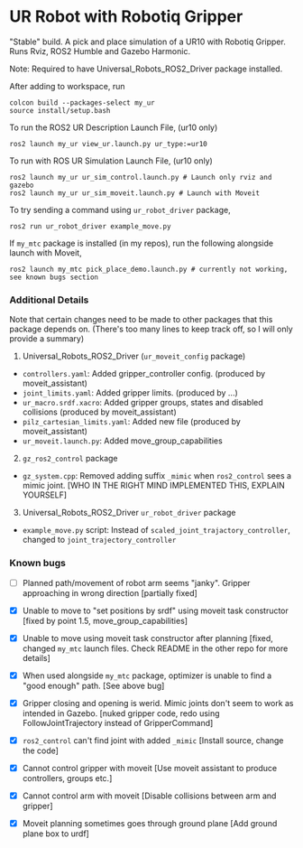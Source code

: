 # UR Robot with Robotiq Gripper
"Stable" build. A pick and place simulation of a UR10 with Robotiq Gripper.
Runs Rviz, ROS2 Humble and Gazebo Harmonic.

Note: Required to have Universal_Robots_ROS2_Driver package installed. 

After adding to workspace, run
```
colcon build --packages-select my_ur
source install/setup.bash
```

To run the ROS2 UR Description Launch File, (ur10 only)
```
ros2 launch my_ur view_ur.launch.py ur_type:=ur10
```

To run with ROS UR Simulation Launch File, (ur10 only)
```
ros2 launch my_ur ur_sim_control.launch.py # Launch only rviz and gazebo
ros2 launch my_ur ur_sim_moveit.launch.py # Launch with Moveit
```

To try sending a command using `ur_robot_driver` package,
```
ros2 run ur_robot_driver example_move.py
```

If `my_mtc` package is installed (in my repos), run the following alongside launch with Moveit,
```
ros2 launch my_mtc pick_place_demo.launch.py # currently not working, see known bugs section
```

### Additional Details
Note that certain changes need to be made to other packages that this package depends on. (There's too many lines to keep track off, so I will only provide a summary)
1. Universal_Robots_ROS2_Driver (`ur_moveit_config` package)
- `controllers.yaml`: Added gripper_controller config. (produced by moveit_assistant)
- `joint_limits.yaml`: Added gripper limits. (produced by ...)
- `ur_macro.srdf.xacro`: Added gripper groups, states and disabled collisions (produced by moveit_assistant)
- `pilz_cartesian_limits.yaml`: Added new file (produced by moveit_assistant)
- `ur_moveit.launch.py`: Added move_group_capabilities
2. `gz_ros2_control` package
- `gz_system.cpp`: Removed adding suffix `_mimic` when `ros2_control` sees a mimic joint. [WHO IN THE RIGHT MIND IMPLEMENTED THIS, EXPLAIN YOURSELF]
3. Universal_Robots_ROS2_Driver `ur_robot_driver` package
- `example_move.py` script: Instead of `scaled_joint_trajactory_controller`, changed to `joint_trajectory_controller`


### Known bugs
- [ ] Planned path/movement of robot arm seems "janky". Gripper approaching in wrong direction [partially fixed]
- [x] Unable to move to "set positions by srdf" using moveit task constructor [fixed by point 1.5, move_group_capabilities]
- [x] Unable to move using moveit task constructor after planning [fixed, changed `my_mtc` launch files. Check README in the other repo for more details] 
- [x] When used alongside `my_mtc` package, optimizer is unable to find a "good enough" path. [See above bug]
- [x] Gripper closing and opening is werid. Mimic joints don't seem to work as intended in Gazebo. [nuked gripper code, redo using FollowJointTrajectory instead of GripperCommand]
- [x] `ros2_control` can't find joint with added `_mimic` [Install source, change the code]
- [x] Cannot control gripper with moveit [Use moveit assistant to produce controllers, groups etc.]
- [x] Cannot control arm with moveit [Disable collisions between arm and gripper]
- [x] Moveit planning sometimes goes through ground plane [Add ground plane box to urdf]


